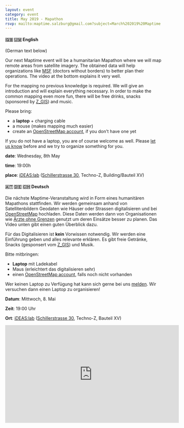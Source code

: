 ```yaml
---
layout: event
category: event
title: May 2019 - Mapathon
rsvp: mailto:maptime.salzburg@gmail.com?subject=March%202019%20Maptime
---
```



#### 🇬🇧 🇺🇲 English

(German text below)

Our next Maptime event will be a humanitarian Mapathon where we will map remote areas from satellite imagery. The obtained data will help organizations like [MSF](https://www.msf.org/) (doctors without borders) to better plan their operations. The video at the bottom explains it very well.

For the mapping no previous knowledge is required. We will give an introduction and will explain everything necessary. In order to make the common mapping even more fun, there will be free drinks, snacks (sponsored by [Z_GIS](https://www.zgis.at)) and music.

Please bring:

- a **laptop** + charging cable
- a mouse (makes mapping much easier)
- create an [OpenStreetMap account](https://www.openstreetmap.org/user/new), if you don't have one yet

If you do not have a laptop, you are of course welcome as well. Please [let us know](mailto:maptime.salzburg@gmail.com?subject=March%202019%20Maptime) before and we try to organize something for you.

**date**: Wednesday, 8th May

**time**: 19:00h

**place**: [iDEAS:lab](https://ideaslab.sbg.ac.at/) ([Schillerstrasse 30](https://www.openstreetmap.org/node/4787833494), Techno-Z, Building/Bauteil XV)


#### 🇦🇹 🇩🇪 🇨🇭 Deutsch

Die nächste Maptime-Veranstaltung wird in Form eines humanitären Mapathons stattfinden. Wir werden gemeinsam anhand von  Satellitenbildern Geodaten wie Häuser oder Strassen digitalisieren und bei [OpenStreetMap](www.openstreetmap.org) hochladen. Diese Daten werden dann von Organisationen wie [Ärzte ohne Grenzen](https://www.aerzte-ohne-grenzen.at/) genutzt um deren Einsätze besser zu planen. Das Video unten gibt einen  guten Überblick dazu.

Für das Digitalisieren ist **kein** Vorwissen notwendig. Wir werden eine Einführung geben und alles relevante erklären. Es gibt freie Getränke, Snacks (gesponsert vom [Z_GIS](https://www.zgis.at)) und Musik.

Bitte mitbringen:

- **Laptop** mit Ladekabel
- Maus (erleichtert das digitalisieren sehr)
- einen [OpenStreetMap account](https://www.openstreetmap.org/user/new), falls noch nicht vorhanden

Wer keinen Laptop zu Verfügung hat kann sich gerne bei uns [melden](mailto:maptime.salzburg@gmail.com?subject=March%202019%20Maptime). Wir versuchen dann einen Laptop zu organisieren!

**Datum**: Mittwoch, 8. Mai

**Zeit**: 19:00 Uhr

**Ort**: [iDEAS:lab](https://ideaslab.sbg.ac.at/) ([Schillerstrasse 30](https://www.openstreetmap.org/node/4787833494), Techno-Z, Bauteil XV)

<iframe width="560" height="315" src="https://www.youtube.com/embed/pAcsCmvG2hs" frameborder="0" allow="accelerometer; autoplay; encrypted-media; gyroscope; picture-in-picture" allowfullscreen></iframe>
